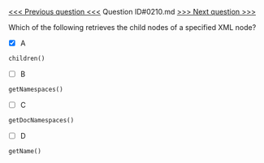 [<<< Previous question <<<](0209.md)  Question ID#0210.md  [>>> Next question >>>](0211.md) 

Which of the following retrieves the child nodes of a specified XML node?

- [x] A
```php
children()
```

- [ ] B
```php
getNamespaces()
```

- [ ] C
```php
getDocNamespaces()
```

- [ ] D
```php
getName()
```

